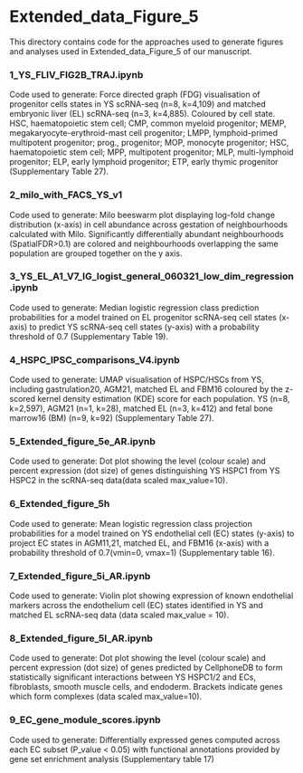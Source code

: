 # Extended_data_Figure_5
This directory contains code for the approaches used to generate figures and analyses used in Extended_data_Figure_5 of our manuscript. 

### 1_YS_FLIV_FIG2B_TRAJ.ipynb
Code used to generate: Force directed graph (FDG) visualisation of progenitor cells states in YS scRNA-seq (n=8, k=4,109) and matched embryonic liver (EL) scRNA-seq (n=3, k=4,885). Coloured by cell state. HSC, haematopoietic stem cell; CMP, common myeloid progenitor; MEMP, megakaryocyte-erythroid-mast cell progenitor; LMPP, lymphoid-primed multipotent progenitor; prog., progenitor; MOP, monocyte progenitor; HSC, haematopoietic stem cell; MPP, multipotent progenitor; MLP, multi-lymphoid progenitor; ELP, early lymphoid progenitor; ETP, early thymic progenitor (Supplementary Table 27).


### 2_milo_with_FACS_YS_v1
Code used to generate: Milo beeswarm plot displaying log-fold change distribution (x-axis) in cell abundance across gestation of neighbourhoods calculated with Milo. Significantly differentially abundant neighbourhoods (SpatialFDR>0.1) are colored and neighbourhoods overlapping the same population are grouped together on the y axis.


### 3_YS_EL_A1_V7_IG_logist_general_060321_low_dim_regression.ipynb
Code used to generate:  Median logistic regression class prediction probabilities for a model trained on EL progenitor scRNA-seq cell states (x-axis) to predict YS scRNA-seq cell states (y-axis) with a probability threshold of 0.7 (Supplementary Table 19).


### 4_HSPC_IPSC_comparisons_V4.ipynb
Code used to generate: UMAP visualisation of HSPC/HSCs from YS, including gastrulation20, AGM21, matched EL and FBM16 coloured by the z-scored kernel density estimation (KDE) score for each population. YS (n=8, k=2,597), AGM21 (n=1, k=28), matched EL (n=3, k=412) and fetal bone marrow16 (BM) (n=9, k=92) (Supplementary Table 27).


### 5_Extended_figure_5e_AR.ipynb
Code used to generate: Dot plot showing the level (colour scale) and percent expression (dot size) of genes distinguishing YS HSPC1 from YS HSPC2 in the scRNA-seq data(data scaled max_value=10).


### 6_Extended_figure_5h
Code used to generate: Mean logistic regression class projection probabilities for a model trained on YS endothelial cell (EC) states (y-axis) to project EC states in AGM11,21, matched EL, and FBM16 (x-axis) with a probability threshold of 0.7(vmin=0, vmax=1) (Supplementary table 16).


### 7_Extended_figure_5i_AR.ipynb
Code used to generate: Violin plot showing expression of known endothelial markers across the endothelium cell (EC) states identified in YS and matched EL scRNA-seq data (data scaled max_value = 10).


### 8_Extended_figure_5l_AR.ipynb
Code used to generate: Dot plot showing the level (colour scale) and percent expression (dot size) of genes predicted by CellphoneDB to form statistically significant interactions between YS HSPC1/2 and ECs, fibroblasts, smooth muscle cells, and endoderm. Brackets indicate genes which form complexes (data scaled max_value=10). 


### 9_EC_gene_module_scores.ipynb
Code used to generate: Differentially expressed genes computed across each EC subset (P_value < 0.05) with functional annotations provided by gene set enrichment analysis (Supplementary table 17)

